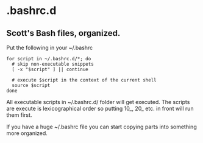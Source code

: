 .bashrc.d
=========

Scott's Bash files, organized.
------------------------------

Put the following in your ~/.bashrc

    for script in ~/.bashrc.d/*; do
      # skip non-executable snippets
      [ -x "$script" ] || continue

      # execute $script in the context of the current shell
      source $script
    done

All executable scripts in ~/.bashrc.d/ folder will get
executed.  The scripts are execute is lexicographical order so putting 10_, 20_
etc. in front will run them first.

If you have a huge ~/.bashrc file you can start copying
parts into something more organized.
